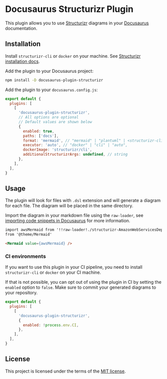 # Docusaurus Structurizr Plugin

This plugin allows you to use [Structurizr](https://structurizr.com/) diagrams in your
[Docusaurus](https://docusaurus.io/) documentation.

## Installation

Install `structurizr-cli` or `docker` on your machine. See
[Structurizr installation docs](https://docs.structurizr.com/cli/installation).

Add the plugin to your Docusaurus project:

```bash
npm install -D docusaurus-plugin-structurizr
```

Add the plugin to your `docusaurus.config.js`:

```js title="docusaurus.config.js"
export default {
  plugins: [
    [
      'docusaurus-plugin-structurizr',
      // All options are optional
      // Default values are shown below
      {
        enabled: true,
        paths: ['docs'],
        format: 'mermaid', // "mermaid" | "plantuml" | <structurizr-cli format: https://docs.structurizr.com/cli/export>
        executor: 'auto', // "docker" | "cli" | "auto",
        dockerImage: 'structurizr/cli',
        additionalStructurizrArgs: undefined, // string
      },
    ],
  ],
}
```

## Usage

The plugin will look for files with `.dsl` extension and will generate a diagram for each file. The
diagram will be placed in the same directory.

Import the diagram in your markdown file using the `raw-loader`, see
[importing code snippets in Docusaurus](https://docusaurus.io/docs/markdown-features/react#importing-code-snippets)
for more information.

```md
import awsMermaid from '!!raw-loader!./structurizr-AmazonWebServicesDeployment.mmd' import Mermaid
from '@theme/Mermaid'

<Mermaid value={awsMermaid} />
```

### CI environments

If you want to use this plugin in your CI pipeline, you need to install `structurizr-cli` or
`docker` on your CI machine.

If that is not possible, you can opt out of using the plugin in CI by setting the `enabled` option
to `false`. Make sure to commit your generated diagrams to your repository.

```js title="docusaurus.config.js"
export default {
  plugins: [
    [
      'docusaurus-plugin-structurizr',
      {
        enabled: !process.env.CI,
      },
    ],
  ],
}
```

## License

This project is licensed under the terms of the [MIT license](./LICENSE.md).
